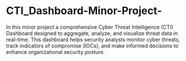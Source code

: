 # CTI_Dashboard-Minor-Project-
In this minor project a comprehensive Cyber Threat Intelligence (CTI) Dashboard designed to aggregate, analyze, and visualize threat data in real-time. This dashboard helps security analysts monitor cyber threats, track indicators of compromise (IOCs), and make informed decisions to enhance organizational security posture.

